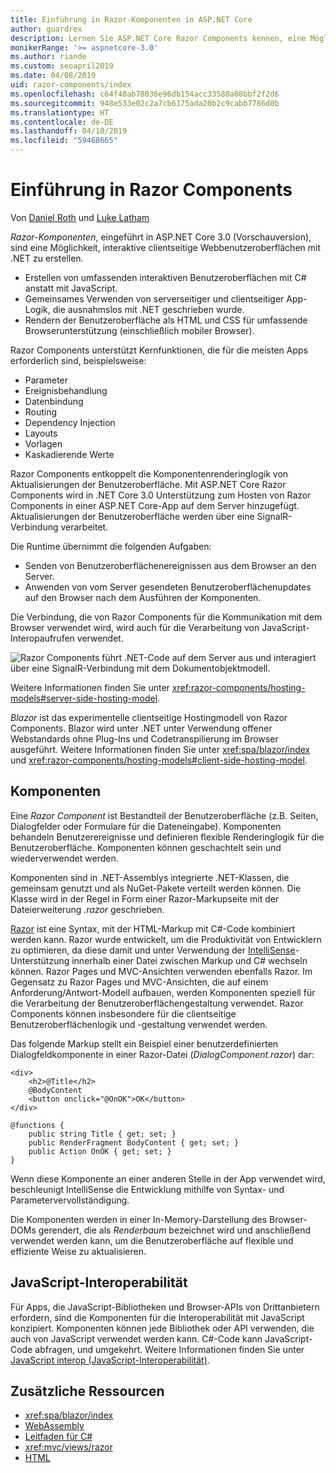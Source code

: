 ```yaml
---
title: Einführung in Razor-Komponenten in ASP.NET Core
author: guardrex
description: Lernen Sie ASP.NET Core Razor Components kennen, eine Möglichkeit, interaktive clientseitige Webbenutzeroberflächen mit .NET in einer ASP.NET Core-App zu erstellen.
monikerRange: '>= aspnetcore-3.0'
ms.author: riande
ms.custom: seoapril2019
ms.date: 04/08/2019
uid: razor-components/index
ms.openlocfilehash: c64f40ab78036e96db154acc33588a08bbf2f2d6
ms.sourcegitcommit: 948e533e02c2a7cb6175ada20b2c9cabb7786d0b
ms.translationtype: HT
ms.contentlocale: de-DE
ms.lasthandoff: 04/10/2019
ms.locfileid: "59468665"
---
```

# <a name="introduction-to-razor-components"></a>Einführung in Razor Components

Von [Daniel Roth](https://github.com/danroth27) und [Luke Latham](https://github.com/guardrex)

*Razor-Komponenten*, eingeführt in ASP.NET Core 3.0 (Vorschauversion), sind eine Möglichkeit, interaktive clientseitige Webbenutzeroberflächen mit .NET zu erstellen.

* Erstellen von umfassenden interaktiven Benutzeroberflächen mit C# anstatt mit JavaScript.
* Gemeinsames Verwenden von serverseitiger und clientseitiger App-Logik, die ausnahmslos mit .NET geschrieben wurde.
* Rendern der Benutzeroberfläche als HTML und CSS für umfassende Browserunterstützung (einschließlich mobiler Browser).

Razor Components unterstützt Kernfunktionen, die für die meisten Apps erforderlich sind, beispielsweise:

* Parameter
* Ereignisbehandlung
* Datenbindung
* Routing
* Dependency Injection
* Layouts
* Vorlagen
* Kaskadierende Werte

Razor Components entkoppelt die Komponentenrenderinglogik von Aktualisierungen der Benutzeroberfläche. Mit ASP.NET Core Razor Components wird in .NET Core 3.0 Unterstützung zum Hosten von Razor Components in einer ASP.NET Core-App auf dem Server hinzugefügt. Aktualisierungen der Benutzeroberfläche werden über eine SignalR-Verbindung verarbeitet.

Die Runtime übernimmt die folgenden Aufgaben:

* Senden von Benutzeroberflächenereignissen aus dem Browser an den Server.
* Anwenden von vom Server gesendeten Benutzeroberflächenupdates auf den Browser nach dem Ausführen der Komponenten.

Die Verbindung, die von Razor Components für die Kommunikation mit dem Browser verwendet wird, wird auch für die Verarbeitung von JavaScript-Interopaufrufen verwendet.

![Razor Components führt .NET-Code auf dem Server aus und interagiert über eine SignalR-Verbindung mit dem Dokumentobjektmodell.](index/_static/aspnet-core-razor-components.png)

Weitere Informationen finden Sie unter <xref:razor-components/hosting-models#server-side-hosting-model>.

*Blazor* ist das experimentelle clientseitige Hostingmodell von Razor Components. Blazor wird unter .NET unter Verwendung offener Webstandards ohne Plug-Ins und Codetranspilierung im Browser ausgeführt. Weitere Informationen finden Sie unter <xref:spa/blazor/index> und <xref:razor-components/hosting-models#client-side-hosting-model>.

## <a name="components"></a>Komponenten

Eine *Razor Component* ist Bestandteil der Benutzeroberfläche (z.B. Seiten, Dialogfelder oder Formulare für die Dateneingabe). Komponenten behandeln Benutzerereignisse und definieren flexible Renderinglogik für die Benutzeroberfläche. Komponenten können geschachtelt sein und wiederverwendet werden.

Komponenten sind in .NET-Assemblys integrierte .NET-Klassen, die gemeinsam genutzt und als NuGet-Pakete verteilt werden können. Die Klasse wird in der Regel in Form einer Razor-Markupseite mit der Dateierweiterung *.razor* geschrieben.

[Razor](xref:mvc/views/razor) ist eine Syntax, mit der HTML-Markup mit C#-Code kombiniert werden kann. Razor wurde entwickelt, um die Produktivität von Entwicklern zu optimieren, da diese damit und unter Verwendung der [IntelliSense](/visualstudio/ide/using-intellisense)-Unterstützung innerhalb einer Datei zwischen Markup und C# wechseln können. Razor Pages und MVC-Ansichten verwenden ebenfalls Razor. Im Gegensatz zu Razor Pages und MVC-Ansichten, die auf einem Anforderung/Antwort-Modell aufbauen, werden Komponenten speziell für die Verarbeitung der Benutzeroberflächengestaltung verwendet. Razor Components können insbesondere für die clientseitige Benutzeroberflächenlogik und -gestaltung verwendet werden.

Das folgende Markup stellt ein Beispiel einer benutzerdefinierten Dialogfeldkomponente in einer Razor-Datei (*DialogComponent.razor*) dar:

```cshtml
<div>
    <h2>@Title</h2>
    @BodyContent
    <button onclick="@OnOK">OK</button>
</div>

@functions {
    public string Title { get; set; }
    public RenderFragment BodyContent { get; set; }
    public Action OnOK { get; set; }
}
```

Wenn diese Komponente an einer anderen Stelle in der App verwendet wird, beschleunigt IntelliSense die Entwicklung mithilfe von Syntax- und Parametervervollständigung.

Die Komponenten werden in einer In-Memory-Darstellung des Browser-DOMs gerendert, die als *Renderbaum* bezeichnet wird und anschließend verwendet werden kann, um die Benutzeroberfläche auf flexible und effiziente Weise zu aktualisieren.

## <a name="javascript-interop"></a>JavaScript-Interoperabilität

Für Apps, die JavaScript-Bibliotheken und Browser-APIs von Drittanbietern erfordern, sind die Komponenten für die Interoperabilität mit JavaScript konzipiert. Komponenten können jede Bibliothek oder API verwenden, die auch von JavaScript verwendet werden kann. C#-Code kann JavaScript-Code abfragen, und umgekehrt. Weitere Informationen finden Sie unter [JavaScript interop (JavaScript-Interoperabilität)](xref:razor-components/javascript-interop).

## <a name="additional-resources"></a>Zusätzliche Ressourcen

* <xref:spa/blazor/index>
* [WebAssembly](http://webassembly.org/)
* [Leitfaden für C#](/dotnet/csharp/)
* <xref:mvc/views/razor>
* [HTML](https://www.w3.org/html/)
